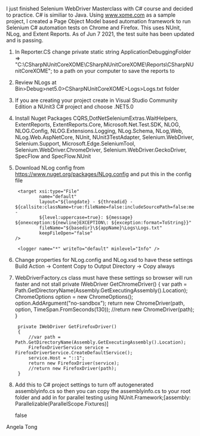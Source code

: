 I just finished Selenium WebDriver Masterclass with C# course and decided to practice. 
C# is similiar to Java. Using www.xome.com as a sample project, I created a Page Object Model based automation framework to run Selenium C# automation tests on Chrome and Firefox. 
This uses NUnit, NLog, and Extent Reports. As of Jun 7 2021, the test suite has been updated and is passing.

1. In Reporter.CS change  private static string ApplicationDebuggingFolder => "C:\\CSharpNUnitCoreXOME\\CSharpNUnitCoreXOME\\Reports\\CSharpNUnitCoreXOME";
to a path on your computer to save the reports to
2. Review NLogs at Bin>Debug>net5.0>CSharpNUnitCoreXOME>Logs>Logs.txt folder
3. If you are creating your project create in Visual Studio Community Edition a NUnit3 C# project and choose .NET5.0
4. Install Nuget Packages 
CQRS,DotNetSeleniumExtras.WaitHelpers, ExtentReports, ExtentReports.Core, Microsoft.Net.Test.SDK, NLOG, NLOG.Config, NLOG.Extensions.Logging,
NLog.Schema, NLog,Web, NLog.Web.AspNetCore, NUnit, NUnit3TestAdapter, Selenium.WebDriver, Selenium.Support, Microsoft.Edge.SeleniumTool, Selenium.WebDriver.ChromeDriver, Selenium.WebDriver.GeckoDriver,
SpecFlow and SpecFlow.NUnit

5. Download NLog config from https://www.nuget.org/packages/NLog.config and put this in the config file

	<targets>

		<target xsi:type="File"
				name="default"
				layout="${longdate} - ${threadid} - ${callsite:className=true:fileName=false:includeSourcePath=false:methodName=true} -
				${level:uppercase=true}: ${message} ${onexception:${newline}EXCEPTION\: ${exception:format=ToString}}"
				fileName="${basedir}\${appName}\Logs\Logs.txt"
				keepFileOpen="false"
	   />
	</targets>

	<rules>

		<logger name="*" writeTo="default" minlevel="Info" />

	</rules>

6. Change properties for NLog.config and NLog.xsd to have these settings
   Build Action -> Content
   Copy to Output Directory -> Copy always

7. WebDriverFactory.cs class must have these settings so browser will run faster and not stall
        private IWebDriver GetChromeDriver()
        {
            var path = Path.GetDirectoryName(Assembly.GetExecutingAssembly().Location);
            ChromeOptions option = new ChromeOptions();
            option.AddArgument("no-sandbox");
            return new ChromeDriver(path, option, TimeSpan.FromSeconds(130));
            //return new ChromeDriver(path);
        }


        private IWebDriver GetFirefoxDriver()
        {
            //var path = Path.GetDirectoryName(Assembly.GetExecutingAssembly().Location);
            FirefoxDriverService service = FirefoxDriverService.CreateDefaultService();
            service.Host = "::1";
            return new FirefoxDriver(service);
            //return new FirefoxDriver(path);
        }

8. Add this to C# project settings to turn off autogenerated assemblyinfo.cs so then you can copy the assemblyinfo.cs to your root folder and add in for parallel testing 
using NUnit.Framework;[assembly: Parallelizable(ParallelScope.Fixtures)]

      <PropertyGroup>
            <GenerateAssemblyInfo>false</GenerateAssemblyInfo>
      </PropertyGroup>



Angela Tong